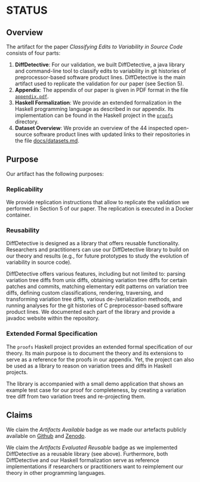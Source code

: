 # STATUS
## Overview
The artifact for the paper _Classifying Edits to Variability in Source Code_ consists of four parts:

1. **DiffDetective**: For our validation, we built DiffDetective, a java library and command-line tool to classify edits to variability in git histories of preprocessor-based software product lines. DiffDetective is the main artifact used to replicate the validation for our paper (see Section 5).
2. **Appendix**: The appendix of our paper is given in PDF format in the file [`appendix.pdf`][ddappendix].
3. **Haskell Formalization**: We provide an extended formalization in the Haskell programming language as described in our appendix. Its implementation can be found in the Haskell project in the [`proofs`][ddproofs] directory.
4. **Dataset Overview**: We provide an overview of the 44 inspected open-source software product lines with updated links to their repositories in the file [docs/datasets.md](docs/datasets.md).

## Purpose
Our artifact has the following purposes:

### **Replicability**
We provide replication instructions that allow to replicate the validation we performed in Section 5 of our paper. The replication is executed in a Docker container. 

### **Reusability**
DiffDetective is designed as a library that offers reusable functionality.
  Researchers and practitioners can use our DiffDetective library to build on our theory and results (e.g., for future prototypes to study the evolution of variability in source code).

  DiffDetective offers various features, including but not limited to:
  parsing variation tree diffs from unix diffs, obtaining variation tree diffs for certain patches and commits, matching elementary edit patterns on variation tree diffs, defining custom classifications, rendering, traversing, and transforming variation tree diffs, various de-/serialization methods, and running analyses for the git histories of C preprocessor-based software product lines. We documented each part of the library and provide a javadoc website within the repository.

### **Extended Formal Specification**
The `proofs` Haskell project provides an extended formal specification of our theory.
  Its main purpose is to document the theory and its extensions to serve as a reference for the proofs in our appendix.
  Yet, the project can also be used as a library to reason on variation trees and diffs in Haskell projects.
  
The library is accompanied with a small demo application that shows an example test case for our proof for completeness, by creating a variation tree diff from two variation trees and re-projecting them.

## Claims
We claim the _Artifacts Available_ badge as we made our artefacts publicly available on [Github][ddgithub] and [Zenodo][ddzenodo].

We claim the _Artifacts Evaluated Reusable_ badge as we implemented DiffDetective as a reusable library (see above).
Furthermore, both DiffDetective and our Haskell formalization serve as reference implementations if researchers or practitioners want to reimplement our theory in other programming languages.

[ddgithub]: https://github.com/VariantSync/DiffDetective/tree/esecfse
[ddzenodo]: UNDEFINED
[ddappendix]: https://github.com/VariantSync/DiffDetective/raw/esecfse/appendix.pdf
[ddproofs]: https://github.com/VariantSync/DiffDetective/tree/esecfse/proofs
